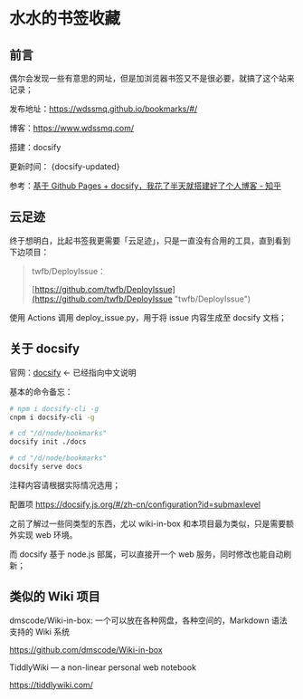 # 水水的书签收藏

## 前言

偶尔会发现一些有意思的网址，但是加浏览器书签又不是很必要，就搞了这个站来记录；

发布地址：https://wdssmq.github.io/bookmarks/#/

博客：https://www.wdssmq.com/

搭建：docsify

更新时间： {docsify-updated}

参考：[基于 Github Pages + docsify，我花了半天就搭建好了个人博客 - 知乎](https://zhuanlan.zhihu.com/p/101126727 "基于Github Pages + docsify，我花了半天就搭建好了个人博客 - 知乎")

## 云足迹

终于想明白，比起书签我更需要「云足迹」，只是一直没有合用的工具，直到看到下边项目：

> twfb/DeployIssue：
>
> [https://github.com/twfb/DeployIssue](https://github.com/twfb/DeployIssue "twfb/DeployIssue")

使用 Actions 调用 deploy_issue.py，用于将 issue 内容生成至 docsify 文档；

## 关于 docsify

官网：[docsify](https://docsify.js.org/#/zh-cn/ "docsify") ← 已经指向中文说明

基本的命令备忘：

```bash
# npm i docsify-cli -g
cnpm i docsify-cli -g

# cd "/d/node/bookmarks"
docsify init ./docs

# cd "/d/node/bookmarks"
docsify serve docs
```

注释内容请根据实际情况选用；

配置项
https://docsify.js.org/#/zh-cn/configuration?id=submaxlevel

之前了解过一些同类型的东西，尤以 wiki-in-box 和本项目最为类似，只是需要额外实现 web 环境。

而 docsify 基于 node.js 部属，可以直接开一个 web 服务，同时修改也能自动刷新；

## 类似的 Wiki 项目

dmscode/Wiki-in-box: 一个可以放在各种网盘，各种空间的，Markdown 语法支持的 Wiki 系统

https://github.com/dmscode/Wiki-in-box

TiddlyWiki — a non-linear personal web notebook

https://tiddlywiki.com/
